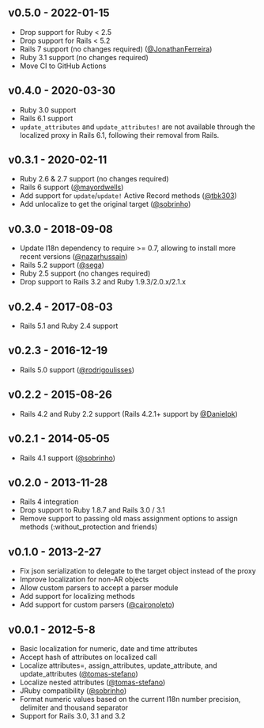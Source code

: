 ## v0.5.0 - 2022-01-15

* Drop support for Ruby < 2.5
* Drop support for Rails < 5.2
* Rails 7 support (no changes required) ([@JonathanFerreira](https://github.com/JonathanFerreira))
* Ruby 3.1 support (no changes required)
* Move CI to GitHub Actions

## v0.4.0 - 2020-03-30

* Ruby 3.0 support
* Rails 6.1 support
* `update_attributes` and `update_attributes!` are not available through the localized proxy in Rails 6.1, following their removal from Rails.

## v0.3.1 - 2020-02-11

* Ruby 2.6 & 2.7 support (no changes required)
* Rails 6 support ([@mayordwells](https://github.com/mayordwells))
* Add support for `update`/`update!` Active Record methods ([@tbk303](https://github.com/tbk303))
* Add unlocalize to get the original target ([@sobrinho](https://github.com/sobrinho))

## v0.3.0 - 2018-09-08

* Update I18n dependency to require >= 0.7, allowing to install more recent versions ([@nazarhussain](https://github.com/nazarhussain))
* Rails 5.2 support ([@sega](https://github.com/sega))
* Ruby 2.5 support (no changes required)
* Drop support to Rails 3.2 and Ruby 1.9.3/2.0.x/2.1.x

## v0.2.4 - 2017-08-03

* Rails 5.1 and Ruby 2.4 support

## v0.2.3 - 2016-12-19

* Rails 5.0 support ([@rodrigoulisses](https://github.com/rodrigoulisses))

## v0.2.2 - 2015-08-26

* Rails 4.2 and Ruby 2.2 support (Rails 4.2.1+ support by [@Danielpk](https://github.com/Danielpk))

## v0.2.1 - 2014-05-05

* Rails 4.1 support ([@sobrinho](https://github.com/sobrinho))

## v0.2.0 - 2013-11-28

* Rails 4 integration
* Drop support to Ruby 1.8.7 and Rails 3.0 / 3.1
* Remove support to passing old mass assignment options to assign methods (:without_protection and friends)

## v0.1.0 - 2013-2-27

* Fix json serialization to delegate to the target object instead of the proxy
* Improve localization for non-AR objects
* Allow custom parsers to accept a parser module
* Add support for localizing methods
* Add support for custom parsers ([@caironoleto](https://github.com/caironoleto))

## v0.0.1 - 2012-5-8

* Basic localization for numeric, date and time attributes
* Accept hash of attributes on localized call
* Localize attributes=, assign_attributes, update_attribute, and update_attributes ([@tomas-stefano](https://github.com/tomas-stefano))
* Localize nested attributes ([@tomas-stefano](https://github.com/tomas-stefano))
* JRuby compatibility ([@sobrinho](https://github.com/sobrinho))
* Format numeric values based on the current I18n number precision, delimiter and thousand separator
* Support for Rails 3.0, 3.1 and 3.2
